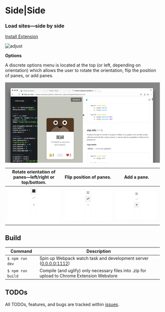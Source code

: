 Side|Side
==============

### Load sites—side by side

[Install Extension](https://chrome.google.com/webstore/detail/side-by-side/bobidkladfnoamglfgpnllbkhjlhjlfb)

![adjust](./assets/side-by-side_adjust.gif)

**Options**

A discrete options menu is located at the top (or left, depending on orientation) which allows the user to rotate the orientation, flip the position of panes, or add panes.

![options](./assets/side-by-side_options.gif)

| Rotate orientation of panes—left/right or top/bottom.        | Flip position of panes.                              | Add a pane.                                        |
| ------------------------------------------------------------ | ---------------------------------------------------- | -------------------------------------------------- |
| ![Orientation](./assets/side-by-side_options_orientation-crop.png) | ![Flip](./assets/side-by-side_options_flip-crop.png) | ![Add](./assets/side-by-side_options_add-crop.png) |



Build
-------------

| Command | Description |
|-|-|
| `$ npm run dev`   | Spin up Webpack watch task and development server ([0.0.0.0:1112](http://0.0.0.0:1112)) |
| `$ npm run build` | Compile (and uglify) only necessary files into .zip for upload to Chrome Extension Webstore |



TODOs
-------------

All TODOs, features, and bugs are tracked within [issues](https://github.com/frederickk/side-by-side/issues/).
